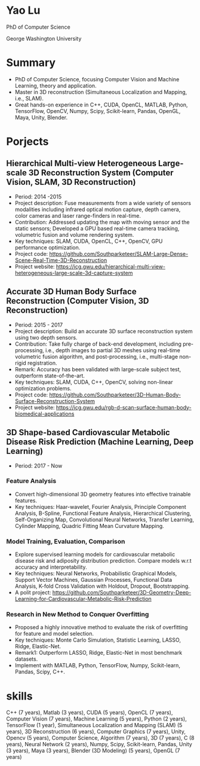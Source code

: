 # Yao Lu 
PhD of Computer Science

George Washington University

# Summary
* PhD of Computer Science, focusing Computer Vision and Machine Learning, theory and application.
* Master in 3D reconstruction (Simultaneous Localization and Mapping, i.e., SLAM).
* Great hands-on experience in C++, CUDA, OpenCL, MATLAB, Python, TensorFlow, OpenCV, Numpy, Scipy, Scikit-learn, Pandas, OpenGL, Maya, Unity, Blender.

# Porjects
## Hierarchical Multi-view Heterogeneous Large-scale 3D Reconstruction System (Computer Vision, SLAM, 3D Reconstruction)	
* Period: 2014 -2015
* Project description: Fuse measurements from a wide variety of sensors modalities including infrared optical motion capture, depth camera, color cameras and laser range-finders in real-time.
* Contribution: Addressed updating the map with moving sensor and the static sensors; Developed a GPU based real-time camera tracking, volumetric fusion and volume rendering system.
* Key techniques: SLAM, CUDA, OpenCL, C++, OpenCV, GPU performance optimization.
* Project code: https://github.com/Southparketeer/SLAM-Large-Dense-Scene-Real-Time-3D-Reconstruction
* Project website: https://icg.gwu.edu/hierarchical-multi-view-heterogeneous-large-scale-3d-capture-system

## Accurate 3D Human Body Surface Reconstruction (Computer Vision, 3D Reconstruction)
* Period: 2015 - 2017
* Project description: Build an accurate 3D surface reconstruction system using two depth sensors.
* Contribution: Take fully charge of back-end development, including pre-processing, i.e., depth images to partial 3D meshes using real-time volumetric fusion algorithm, and post-processing, i.e., multi-stage non-rigid registration.
* Remark: Accuracy has been validated with large-scale subject test, outperform state-of-the-art.
* Key techniques: SLAM, CUDA, C++, OpenCV, solving non-linear optimization problems.
* Project code: https://github.com/Southparketeer/3D-Human-Body-Surface-Reconstruction-System
* Project website: https://icg.gwu.edu/rgb-d-scan-surface-human-body-biomedical-applications

## 3D Shape-based Cardiovascular Metabolic Disease Risk Prediction (Machine Learning, Deep Learning)
* Period: 2017 - Now
### Feature Analysis
* Convert high-dimensional 3D geometry features into effective trainable features.
* Key techniques: Haar-wavelet, Fourier Analysis, Principle Component Analysis, B-Spline, Functional Feature Analysis, Hierarchical Clustering, Self-Organizing Map, Convolutional Neural Networks, Transfer Learning, Cylinder Mapping, Quadric Fitting Mean Curvature Mapping.
### Model Training, Evaluation, Comparison
* Explore supervised learning models for cardiovascular metabolic disease risk and adiposity distribution prediction. Compare models w.r.t accuracy and interpretability.
* Key techniques: Neural Networks, Probabilistic Graphical Models, Support Vector Machines, Gaussian Processes, Functional Data Analysis, K-fold Cross Validation with Holdout, Dropout, Bootstrapping.
* A polit project: https://github.com/Southparketeer/3D-Geometry-Deep-Learning-for-Cardiovascular-Metabolic-Risk-Prediction

### Research in New Method to Conquer Overfitting
* Proposed a highly innovative method to evaluate the risk of overfitting for feature and model selection.
* Key techniques: Monte Carlo Simulation, Statistic Learning, LASSO, Ridge, Elastic-Net.
* Remark1: Outperform LASSO, Ridge, Elastic-Net in most benchmark datasets.
* Implement with MATLAB, Python, TensorFlow, Numpy, Scikit-learn, Pandas, Scipy, C++.

# skills
C++ (7 years), Matlab (3 years), CUDA (5 years), OpenCL (7 years), Computer Vision (7 years),
Machine Learning (5 years), Python (2 years), TensorFlow (1 year), Simultaneous Localization and
Mapping (SLAM) (5 years), 3D Reconstruction (6 years), Computer Graphics (7 years), Unity, Opencv
(5 years), Computer Science, Algorithm (7 years), 3D (7 years), C (8 years), Neural Network (2 years),
Numpy, Scipy, Scikit-learn, Pandas, Unity (3 years), Maya (3 years), Blender (3D Modeling) (5 years),
OpenGL (7 years)
